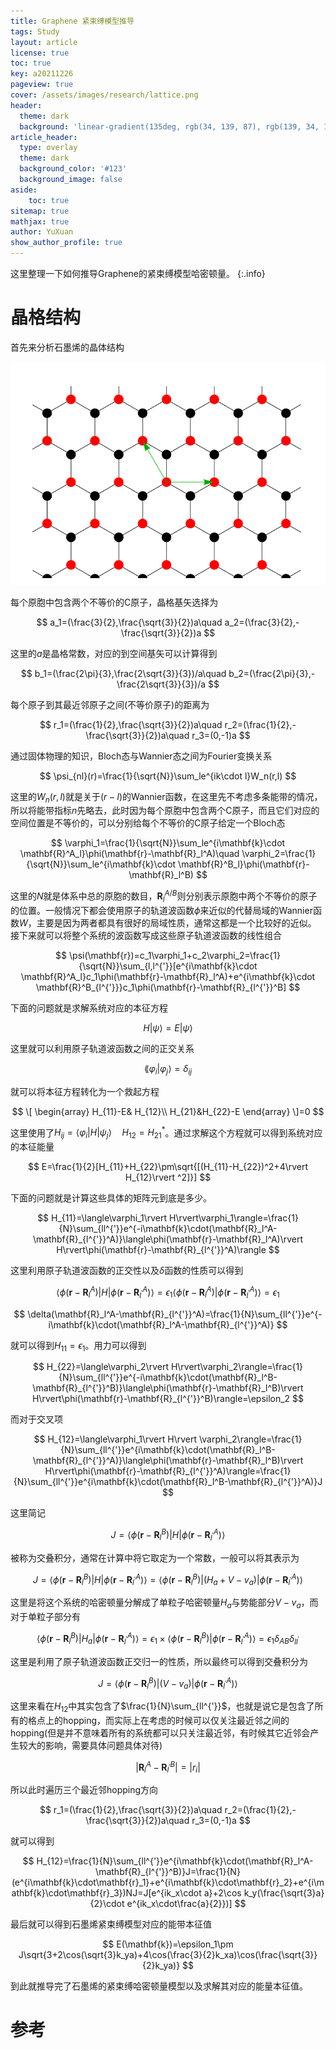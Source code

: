 ```yaml
---
title: Graphene 紧束缚模型推导
tags: Study 
layout: article
license: true
toc: true
key: a20211226
pageview: true
cover: /assets/images/research/lattice.png
header:
  theme: dark
  background: 'linear-gradient(135deg, rgb(34, 139, 87), rgb(139, 34, 139))'
article_header:
  type: overlay
  theme: dark
  background_color: '#123'
  background_image: false
aside:
    toc: true
sitemap: true
mathjax: true
author: YuXuan
show_author_profile: true
---
```

这里整理一下如何推导Graphene的紧束缚模型哈密顿量。
{:.info}
<!--more-->
# 晶格结构
首先来分析石墨烯的晶体结构

![png](/assets/images/research/lattice.png)

每个原胞中包含两个不等价的C原子，晶格基矢选择为

$$
a_1=(\frac{3}{2},\frac{\sqrt{3}}{2})a\quad a_2=(\frac{3}{2},-\frac{\sqrt{3}}{2})a
$$

这里的$a$是晶格常数，对应的到空间基矢可以计算得到

$$
b_1=(\frac{2\pi}{3},\frac{2\sqrt{3}}{3})/a\quad b_2=(\frac{2\pi}{3},-\frac{2\sqrt{3}}{3})/a
$$

每个原子到其最近邻原子之间(不等价原子)的距离为

$$
r_1=(\frac{1}{2},\frac{\sqrt{3}}{2})a\quad r_2=(\frac{1}{2},-\frac{\sqrt{3}}{2})a\quad r_3=(0,-1)a
$$

通过固体物理的知识，Bloch态与Wannier态之间为Fourier变换关系

$$
\psi_{nl}(r)=\frac{1}{\sqrt{N}}\sum_le^{ik\cdot l}W_n(r,l)
$$

这里的$W_n(r,l)$就是关于$(r-l)$的Wannier函数，在这里先不考虑多条能带的情况，所以将能带指标$n$先略去，此时因为每个原胞中包含两个C原子，而且它们对应的空间位置是不等价的，可以分别给每个不等价的C原子给定一个Bloch态

$$
\varphi_1=\frac{1}{\sqrt{N}}\sum_le^{i\mathbf{k}\cdot \mathbf{R}^A_l}\phi(\mathbf{r}-\mathbf{R}_l^A)\quad \varphi_2=\frac{1}{\sqrt{N}}\sum_le^{i\mathbf{k}\cdot \mathbf{R}^B_l}\phi(\mathbf{r}-\mathbf{R}_l^B)
$$

这里的$N$就是体系中总的原胞的数目，$\mathbf{R}_l^{A/B}$则分别表示原胞中两个不等价的原子的位置。一般情况下都会使用原子的轨道波函数$\phi$来近似的代替局域的Wannier函数$W$，主要是因为两者都具有很好的局域性质，通常这都是一个比较好的近似。
接下来就可以将整个系统的波函数写成这些原子轨道波函数的线性组合

$$
\psi(\mathbf{r})=c_1\varphi_1+c_2\varphi_2=\frac{1}{\sqrt{N}}\sum_{l,l^{'}}[e^{i\mathbf{k}\cdot \mathbf{R}^A_l}c_1\phi(\mathbf{r}-\mathbf{R}_l^A)+e^{i\mathbf{k}\cdot \mathbf{R}^B_{l^{'}}}c_1\phi(\mathbf{r}-\mathbf{R}_{l^{'}}^B]
$$

下面的问题就是求解系统对应的本征方程

$$
H\rvert\psi\rangle=E\rvert\psi\rangle
$$

这里就可以利用原子轨道波函数之间的正交关系

$$
\lang\varphi_i\rvert\varphi_j\rangle=\delta_{ij}
$$

就可以将本征方程转化为一个救起方程

$$
\[
\begin{array}
H_{11}-E& H_{12}\\
H_{21}&H_{22}-E
\end{array}
\]=0
$$

这里使用了$H_{ij}=\langle\varphi_i\rvert H\rvert\psi_j\rangle\quad H_{12}=H_{21}^{*}$。通过求解这个方程就可以得到系统对应的本征能量

$$
E=\frac{1}{2}[H_{11}+H_{22}\pm\sqrt{[(H_{11}-H_{22})^2+4\rvert H_{12}\rvert ^2]}]
$$

下面的问题就是计算这些具体的矩阵元到底是多少。

$$
H_{11}=\langle\varphi_1\rvert H\rvert\varphi_1\rangle=\frac{1}{N}\sum_{ll^{'}}e^{-i\mathbf{k}\cdot(\mathbf{R}_l^A-\mathbf{R}_{l^{'}}^A)}\langle\phi(\mathbf{r}-\mathbf{R}_l^A)\rvert H\rvert\phi(\mathbf{r}-\mathbf{R}_{l^{'}}^A)\rangle
$$

这里利用原子轨道波函数的正交性以及$\delta$函数的性质可以得到

$$
\langle\phi(\mathbf{r}-\mathbf{R}_l^A)\rvert H\rvert\phi(\mathbf{r}-\mathbf{R}_{l^{'}}^A)\rangle=\epsilon_{1}\langle\phi(\mathbf{r}-\mathbf{R}_l^A)\rvert\phi(\mathbf{r}-\mathbf{R}_{l^{'}}^A)\rangle=\epsilon_1
$$

$$
\delta(\mathbf{R}_l^A-\mathbf{R}_{l^{'}}^A)=\frac{1}{N}\sum_{ll^{'}}e^{-i\mathbf{k}\cdot(\mathbf{R}_l^A-\mathbf{R}_{l^{'}}^A)}
$$

就可以得到$H_{11}=\epsilon_1$。用力可以得到

$$
H_{22}=\langle\varphi_2\rvert H\rvert\varphi_2\rangle=\frac{1}{N}\sum_{ll^{'}}e^{-i\mathbf{k}\cdot(\mathbf{R}_l^B-\mathbf{R}_{l^{'}}^B)}\langle\phi(\mathbf{r}-\mathbf{R}_l^B)\rvert H\rvert\phi(\mathbf{r}-\mathbf{R}_{l^{'}}^B)\rangle=\epsilon_2
$$

而对于交叉项

$$
H_{12}=\langle\varphi_1\rvert H\rvert \varphi_2\rangle=\frac{1}{N}\sum_{ll^{'}}e^{i\mathbf{k}\cdot(\mathbf{R}_l^B-\mathbf{R}_{l^{'}}^A)}\langle\phi(\mathbf{r}-\mathbf{R}_l^B)\rvert H\rvert\phi(\mathbf{r}-\mathbf{R}_{l^{'}}^A)\rangle=\frac{1}{N}\sum_{ll^{'}}e^{i\mathbf{k}\cdot(\mathbf{R}_l^B-\mathbf{R}_{l^{'}}^A)}J
$$

这里简记

$$
J=\langle\phi(\mathbf{r}-\mathbf{R}_l^B)\rvert H\rvert\phi(\mathbf{r}-\mathbf{R}_{l^{'}}^A)\rangle
$$

被称为交叠积分，通常在计算中将它取定为一个常数，一般可以将其表示为

$$
J=\langle\phi(\mathbf{r}-\mathbf{R}_l^B)\rvert H\rvert\phi(\mathbf{r}-\mathbf{R}_{l^{'}}^A)\rangle=\langle\phi(\mathbf{r}-\mathbf{R}_l^B)\rvert (H_a+V-v_a)\rvert\phi(\mathbf{r}-\mathbf{R}_{l^{'}}^A)\rangle
$$

这里是将这个系统的哈密顿量分解成了单粒子哈密顿量$H_a$与势能部分$V-v_a$，而对于单粒子部分有

$$
\langle\phi(\mathbf{r}-\mathbf{R}_l^B)\rvert H_a\rvert\phi(\mathbf{r}-\mathbf{R}_{l^{'}}^A)\rangle=\epsilon_1\times \langle\phi(\mathbf{r}-\mathbf{R}_l^B)\rvert\phi(\mathbf{r}-\mathbf{R}_{l^{'}}^A)\rangle=\epsilon_1\delta_{AB}\delta_{ll^{'}}
$$

这里是利用了原子轨道波函数正交归一的性质，所以最终可以得到交叠积分为

$$
J=\langle\phi(\mathbf{r}-\mathbf{R}_l^B)\rvert (V-v_a)\rvert\phi(\mathbf{r}-\mathbf{R}_{l^{'}}^A)\rangle
$$

这里来看在$H_{12}$中其实包含了$\frac{1}{N}\sum_{ll^{'}}$，也就是说它是包含了所有的格点上的hopping，而实际上在考虑的时候可以仅关注最近邻之间的hopping(但是并不意味着所有的系统都可以只关注最近邻，有时候其它近邻会产生较大的影响，需要具体问题具体对待)

$$
\rvert \mathbf{R}_l^A-\mathbf{R}_{l^{'}}^B\rvert=\rvert r_i\rvert
$$

所以此时遍历三个最近邻hopping方向

$$
r_1=(\frac{1}{2},\frac{\sqrt{3}}{2})a\quad r_2=(\frac{1}{2},-\frac{\sqrt{3}}{2})a\quad r_3=(0,-1)a
$$

就可以得到

$$
H_{12}=\frac{1}{N}\sum_{ll^{'}}e^{i\mathbf{k}\cdot(\mathbf{R}_l^A-\mathbf{R}_{l^{'}}^B)}J=\frac{1}{N}(e^{i\mathbf{k}\cdot\mathbf{r}_1}+e^{i\mathbf{k}\cdot\mathbf{r}_2}+e^{i\mathbf{k}\cdot\mathbf{r}_3})NJ=J[e^{ik_x\cdot a}+2\cos k_y(\frac{\sqrt{3}a}{2}\cdot e^{ik_x\cdot\frac{a}{2}})]
$$

最后就可以得到石墨烯紧束缚模型对应的能带本征值

$$
E(\mathbf{k})=\epsilon_1\pm J\sqrt{3+2\cos(\sqrt{3}k_ya)+4\cos(\frac{3}{2}k_xa)\cos(\frac{\sqrt{3}}{2}k_ya)}
$$

到此就推导完了石墨烯的紧束缚哈密顿量模型以及求解其对应的能量本征值。

# 参考



